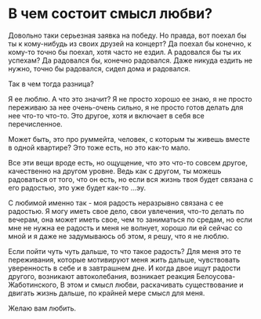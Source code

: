 В чем состоит смысл любви?
==========================

Довольно таки серьезная заявка на победу. Но правда, вот поехал бы ты к кому-нибудь из своих друзей на концерт? Да поехал бы конечно, к кому-то точно бы поехал, хотя часто не ездил. А радовался бы ты их успехам? Да радовался бы, конечно радовался. Даже никуда ездить не нужно, точно бы радовался, сидел дома и радовался. 

Так в чем тогда разница?

Я ее люблю. А что это значит? Я не просто хорошо ее знаю, я не просто переживаю за нее очень-очень сильно, я не просто готов делать для нее что-то что-то. Это другое, хотя и включает в себя все перечисленное.

Может быть, это про руммейта, человек, с которым ты живешь вместе в одной квартире? Это тоже есть, но это как-то мало.

Все эти вещи вроде есть, но ощущение, что это что-то совсем другое, качественно на другом уровне. Ведь как с другом, ты можешь радоваться от того, что он есть, но если вся жизнь твоя будет связана с его радостью, это уже будет как-то ...эу. 

С любимой именно так - моя радость неразрывно связана с ее радостью. Я могу иметь свое дело, свои увлечения, что-то делать по вечерам, она может иметь свое, чем то заниматься по средам, но если мне не нужна ее радость и меня не волнует, хорошо ли ей сейчас со мной и я даже не задумываюсь об этом, я решу, что я не люблю.

Если пойти чуть чуть дальше, то что такое радость? Для меня это те переживания, которые мотивируют меня жить дальше, чувствовать уверенность в себе и в завтрашнем дне. И когда двое ищут радости другого, возникают автоколебания, возникает реакция Белоусова-Жаботинского, В этом и смысл любви, раскачивать существование и двигать жизнь дальше, по крайней мере смысл для меня. 

Желаю вам любить.   